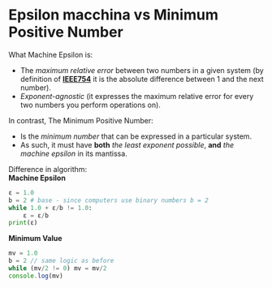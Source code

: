 # Epsilon macchina vs Minimum Positive Number
What Machine Epsilon is:
* The *maximum relative error* between two numbers in a given system (by definition of [**IEEE754**](https://www.wikiwand.com/en/IEEE_754) it is the absolute difference between 1 and the next number).
* *Exponent-agnostic* (it expresses the maximum relative error for every two numbers you perform operations on).

In contrast, The Minimum Positive Number:
* Is the *minimum number* that can be expressed in a particular system.
* As such, it must have **both** *the least exponent possible*, **and** *the machine epsilon* in its mantissa.

Difference in algorithm:  
**Machine Epsilon**
```python
ε = 1.0
b = 2 # base - since computers use binary numbers b = 2
while 1.0 + ε/b != 1.0:
    ε = ε/b
print(ε)
```
**Minimum Value**
```javascript
mv = 1.0
b = 2 // same logic as before
while (mv/2 != 0) mv = mv/2
console.log(mv)
```
